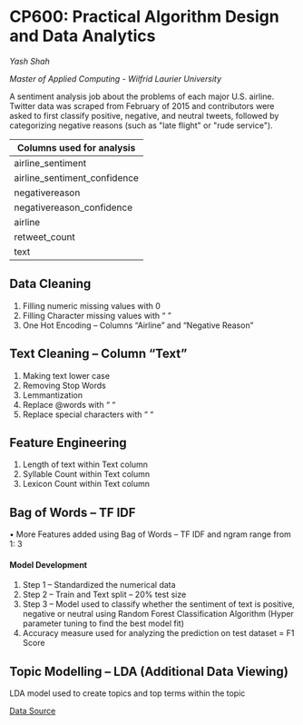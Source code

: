 # CP600: Practical Algorithm Design and Data Analytics

*Yash Shah*

*Master of Applied Computing - Wilfrid Laurier University*

A sentiment analysis job about the problems of each major U.S. airline. Twitter data was scraped from February of 2015 and contributors were asked to first classify positive, negative, and neutral tweets, followed by categorizing negative reasons (such as "late flight" or "rude service").
 

Columns used for analysis     | 
------------------------------| 
airline_sentiment             | 
airline_sentiment_confidence  | 
negativereason                |
negativereason_confidence     |
airline                       |
retweet_count                 |
text                          |

## Data Cleaning
1.	Filling numeric missing values with 0
2.	Filling Character missing values with “ ”
3.	One Hot Encoding – Columns “Airline” and “Negative Reason”

## Text Cleaning – Column “Text”
1.	Making text lower case
2.	Removing Stop Words 
3.	Lemmantization
4.	Replace @words with “ “
5.	Replace special characters with “ “

## Feature Engineering
1.	Length of text within Text column
2.	Syllable Count within Text column
3.	Lexicon Count within Text column

## Bag of Words – TF IDF
•	More Features added using Bag of Words – TF IDF and ngram range from 1: 3

#### Model Development
1.	Step 1 – Standardized the numerical data
2.	Step 2 – Train and Text split – 20% test size
3.	Step 3 – Model used to classify whether the sentiment of text is positive, negative or neutral using Random Forest Classification Algorithm
(Hyper parameter tuning to find the best model fit)
4.	Accuracy measure used for analyzing the prediction on test dataset = F1 Score

## Topic Modelling – LDA (Additional Data Viewing)
LDA model used to create topics and top terms within the topic


[Data Source](https://www.kaggle.com/crowdflower/twitter-airline-sentiment "Kaggle Link to DataSource")
